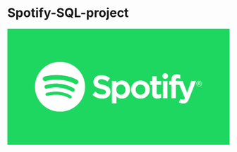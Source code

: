 # Spotify-SQL-project

![image alt](https://github.com/Vedansh-Tyagi08/Spotify-SQL-project/blob/main/Spotify%20Logo.png?raw=true)
